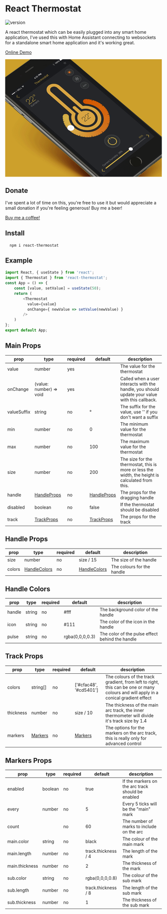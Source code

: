 # React Thermostat

![version](https://img.shields.io/github/package-json/v/shannonhochkins/react-thermostat)

A react thermostat which can be easily plugged into any smart home application, I've used this with Home Assistant connecting to websockets for a standalone smart home application and it's working great.

[Online Demo](https://shannonhochkins.github.io/react-thermostat/demo/dist/index.html)

![](https://github.com/shannonhochkins/react-thermostat/blob/master/demo.gif)

## Donate

I've spent a lot of time on this, you're free to use it but would appreciate a small donation if you're feeling generous! Buy me a beer!

[Buy me a coffee!](https://www.buymeacoffee.com/jinglezzz)


## Install

```
  npm i react-thermostat
```
## Example

```javascript
import React, { useState } from 'react';
import { Thermostat } from 'react-thermostat';
const App = () => {
    const [value, setValue] = useState(50);
    return (
        <Thermostat
          value={value}
          onChange={ newValue => setValue(newValue) }
        />
    )
};
export default App;
```

## Main Props

| prop        | type                         | required | default                      | description                                                                                      |
|-------------|------------------------------|----------|------------------------------|--------------------------------------------------------------------------------------------------|
| value       | number                       | yes      |                              | The value for the thermostat                                                                     |
| onChange    | (value: number) => void      | yes      |                              | Called when a user interacts with the handle, you should update your value with this callback.   |
| valueSuffix | string                       | no       | °                            | The suffix for the value, use '' if you don't want a suffix                                      |
| min         | number                       | no       | 0                            | The minimum value for the thermostat                                                             |
| max         | number                       | no       | 100                          | The maximum value for the thermostat                                                             |
| size        | number                       | no       | 200                          | The size for the thermostat, this is more or less the width, the height is calculated from this. |
| handle      | [HandleProps](#handle-props) | no       | [HandleProps](#handle-props) | The props for the dragging handle                                                                |
| disabled    | boolean                      | no       | false                        | If the thermostat should be disabled                                                             |
| track       | [TrackProps](#track-props)   | no       | [TrackProps](#track-props)   | The props for the track                                                                          |


## Handle Props

| prop   | type                           | required | default                        | description                |
|--------|--------------------------------|----------|--------------------------------|----------------------------|
| size   | number                         | no       | size / 15                      | The size of the handle     |
| colors | [HandleColors](#handle-colors) | no       | [HandleColors](#handle-colors) | The colours for the handle |
## Handle Colors

| prop   | type   | required | default         | description                                     |
|--------|--------|----------|-----------------|-------------------------------------------------|
| handle | string | no       | #fff            | The background color of the handle              |
| icon   | string | no       | #111            | The color of the icon in the handle             |
| pulse  | string | no       | rgba(0,0,0,0.3) | The color of the pulse effect behind the handle |

## Track Props

| prop      | type                      | required | default                   | description                                                                                                                        |
|-----------|---------------------------|----------|---------------------------|------------------------------------------------------------------------------------------------------------------------------------|
| colors    | string[]                  | no       | ['#cfac48', '#cd5401']    | The colours of the track gradient, from left to right, this can be one or many colours and will apply in a conical gradient effect |
| thickness | number                    | no       | size / 10                 | The thickness of the main arc track, the inner thermometer will divide it's track size by 1.4                                      |
| markers   | [Markers](#markers-props) | no       | [Markers](#markers-props) | The options for the markers on the arc track, this is really only for advanced control                                             |

## Markers Props

| prop           | type    | required | default             | description                                       |
|----------------|---------|----------|---------------------|---------------------------------------------------|
| enabled        | boolean | no       | true                | If the markers on the arc track should be enabled |
| every          | number  | no       | 5                   | Every 5 ticks will be the "main" mark             |
| count          |         | no       | 60                  | The number of marks to include on the arc         |
| main.color     | string  | no       | black               | The colour of the main mark                       |
| main.length    | number  | no       | track.thickness / 4 | The length of the mark                            |
| main.thickness | number  | no       | 2                   | The thickness of the mark                         |
| sub.color      | string  | no       | rgba(0,0,0,0.8)     | The colour of the sub mark                        |
| sub.length     | number  | no       | track.thickness / 8 | The length of the sub mark                        |
| sub.thickness  | number  | no       | 1                   | The thickness of the sub mark                     |